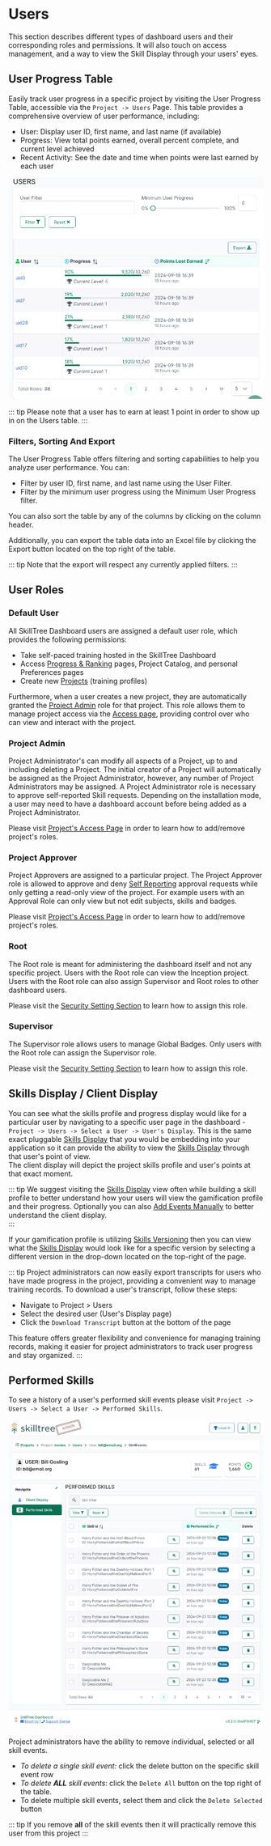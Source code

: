 # Users

This section describes different types of dashboard users and their corresponding roles and permissions. 
It will also touch on access management, and a way to view the Skill Display through your users' eyes.  

## User Progress Table

Easily track user progress in a specific project by visiting the User Progress Table, accessible via the 
`Project -> Users` Page. This table provides a comprehensive overview of user performance, including:

- User: Display user ID, first name, and last name (if available)
- Progress: View total points earned, overall percent complete, and current level achieved
- Recent Activity: See the date and time when points were last earned by each user

![User Progress Table](../../screenshots/admin/component-user_progress_table.png)

::: tip
Please note that a user has to earn at least 1 point in order to show up in on the Users table.
:::

### Filters, Sorting And Export
The User Progress Table offers filtering and sorting capabilities to help you analyze user performance. You can:

- Filter by user ID, first name, and last name using the User Filter.
- Filter by the minimum user progress using the Minimum User Progress filter.

You can also sort the table by any of the columns by clicking on the column header.

Additionally, you can export the table data into an Excel file by clicking the Export button located on the top right of the table.

::: tip
Note that the export will respect any currently applied filters.
:::

## User Roles

### Default User

All SkillTree Dashboard users are assigned a default user role, which provides the following permissions:

- Take self-paced training hosted in the SkillTree Dashboard
- Access [Progress & Ranking](/dashboard/user-guide/progress-and-ranking.html) pages, Project Catalog, and personal Preferences pages
- Create new [Projects](/dashboard/user-guide/projects.html) (training profiles)

Furthermore, when a user creates a new project, they are automatically granted the [Project Admin](/dashboard/user-guide/users.html#project-admin) role for that project. This role
allows them to manage project access via the [Access page](/dashboard/user-guide/projects.html#access), providing control over who can view and interact with the
project.

### Project Admin
Project Administrator's can modify all
aspects of a Project, up to and including deleting a Project. The initial creator of a Project will automatically be assigned
as the Project Administrator, however, any number of Project Administrators may be assigned. A Project Administrator role is necessary to approve
self-reported Skill requests. Depending on the installation mode, a user may need to have a dashboard account before
being added as a Project Administrator.

Please visit [Project's Access Page](/dashboard/user-guide/projects.html#access) in order to learn how to add/remove project's roles.

### Project Approver

Project Approvers are assigned to a particular project.
The Project Approver role is allowed to approve and deny [Self Reporting](/dashboard/user-guide/self-reporting.html#approval-queue) approval requests while only getting a read-only view of the project. For example users with an Approval Role can only view but not edit subjects, skills and badges.

Please visit [Project's Access Page](/dashboard/user-guide/projects.html#access) in order to learn how to add/remove project's roles.

### Root
The Root role is meant for administering the dashboard itself and not any specific project. Users with the Root role can view the Inception project. 
Users with the Root role can also assign Supervisor and Root roles to other dashboard users. 

Please visit the [Security Setting Section](/dashboard/user-guide/settings.html#security-settings) to learn how to assign this role.

### Supervisor
The Supervisor role allows users to manage Global Badges. Only users with the Root role can assign the Supervisor role.     

Please visit the [Security Setting Section](/dashboard/user-guide/settings.html#security-settings) to learn how to assign this role.

## Skills Display / Client Display

You can see what the skills profile and progress display would like for a particular user by navigating to a specific user page in the dashboard - ``Project -> Users -> Select a User -> User's Display``. 
This is the same exact pluggable [Skills Display](/skills-client/#skills-display) that you would be embedding into your application so it can provide the ability to view the [Skills Display](/skills-client/#skills-display) through that user's point of view.  
The client display will depict the project skills profile and user's points at that exact moment. 

::: tip 
We suggest visiting the [Skills Display](/skills-client/#skills-display) view often while building a skill profile to better understand how your users will view the gamification profile and their progress. 
Optionally you can also [Add Events Manually](/dashboard/user-guide/skills.html#manually-add-skill-event) to better understand the client display.  
::: 

If your gamification profile is utilizing [Skills Versioning](/dashboard/user-guide/skills.html#skills-versioning) then you can view 
what the [Skills Display](/skills-client/#skills-display) would look like for a specific version by selecting a different version in the drop-down located on the top-right of the page. 

::: tip
Project administrators can now easily export transcripts for users who have made progress in the project, providing a convenient way to manage training records. To download a user's transcript, follow these steps:

- Navigate to Project > Users
- Select the desired user (User's Display page)
- Click the `Download Transcript` button at the bottom of the page

This feature offers greater flexibility and convenience for managing training records, making it easier for project
administrators to track user progress and stay organized.
:::

## Performed Skills

To see a history of a user's performed skill events please visit ``Project -> Users -> Select a User -> Performed Skills``. 

![page-user-performed-skills.png](../../screenshots/admin/page-user-performed-skills.png)

Project administrators have the ability to remove individual, selected or all skill events.

* *To delete a single skill event:* click the delete button on the specific skill event row
* <em>To delete **ALL** skill events</em>: click the `Delete All` button on the top right of the table.
* To delete multiple skill events, select them and click the `Delete Selected` button

::: tip
If you remove **all** of the skill events then it will practically remove this user from this project
:::
